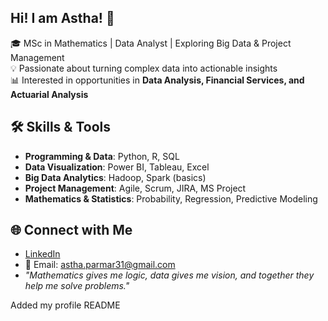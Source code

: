 ## Hi! I am Astha! 👋
🎓 MSc in Mathematics | Data Analyst | Exploring Big Data & Project Management  
💡 Passionate about turning complex data into actionable insights  
📊 Interested in opportunities in **Data Analysis, Financial Services, and Actuarial Analysis**
## 🛠 Skills & Tools  
- **Programming & Data**: Python, R, SQL  
- **Data Visualization**: Power BI, Tableau, Excel  
- **Big Data Analytics**: Hadoop, Spark (basics)  
- **Project Management**: Agile, Scrum, JIRA, MS Project  
- **Mathematics & Statistics**: Probability, Regression, Predictive Modeling  
## 🌐 Connect with Me  
- [LinkedIn](www.linkedin.com/in/astha-parmar-222041263)   
- 📧 Email: astha.parmar31@gmail.com
- *"Mathematics gives me logic, data gives me vision, and together they help me solve problems."*



Added my profile README
<!--
**asthaparmar3108/asthaparmar3108** is a ✨ _special_ ✨ repository because its `README.md` (this file) appears on your GitHub profile.

Here are some ideas to get you started:

- 🔭 I’m currently working on ...
- 🌱 I’m currently learning ...
- 👯 I’m looking to collaborate on ...
- 🤔 I’m looking for help with ...
- 💬 Ask me about ...
- 📫 How to reach me: ...
- 😄 Pronouns: ...
- ⚡ Fun fact: ...
-->
